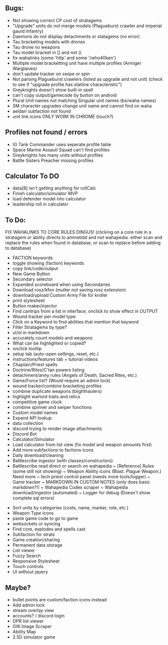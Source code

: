## Bugs:
- Not showing correct CP cost of stratagems
- "Upgrade" units do not merge models (Plagueburst crawler and imperial gaurd infantry)
- Daemons do not display detachments or statagems (no error)
- Tau bracketing models with drones
- Tau drone no weapons
- Tau model bracket in [] and not ()
- fix wahalinks (some 'http' and some '/who40ken')
- Multiple model bracketting unit have multiple profiles (Armiger Warglaives)
- don't update tracker on swipe or spin
- Not parsing Plagueburst crawlers (listed as upgrade and not unit) (check to see if "upgrade profile has statline characteristic")
- Greyknights doesn't show built-in spell
- can't copy output/gamecode by button on android
- Plural Unit names not matching Singular unit names (bs/waha names)
- SM character upgrades change unit name and cannot find on waha
- aeldari subfaction not found
- unit link icons ONLY WORK IN CHROME (touch?)


## Profiles not found / errors
- IG Tank Commander uses seperate profile table
- Space Marine Assautl Squad can't find profiles
- Greyknights has many units without profiles
- Battle Sisters Preacher missing profiles

## Calculator To DO

- data[8] isn't getting anything for rollCalc
- Finish calculator/simulator MVP
- load defender model into calculator
- leadership roll in calculator

## To Do:


FIX WAHALINKS TO CORE RULES DINGUS!
(clicking on a core rule in a stratagem or ability directs to animetidd and not wahapedia.
 either scan and replace the rules when found in database, or scan to replace before adding to database)

- FACTION keywords
- toggle showing (faction) keywords
- copy link/code/output
- New Game Button
- Secondary selector
- Expanded scoreboard when using Secondaries
- Download rosz/kfon (multer not saving rosz extension)
- download/upload Custom Army File for kroller
- print stylesheet
- Button maker/injector
- Find cantrips from a list in interface, onclick to show effect in OUTPUT
- Wound tracker per model type
- Click on a Keyword to find abilities that mention that keyword
- Filter Stratagems by type?
- ul/ol in markdown
- accurately count models and weapons
- What can be highlighted or copied?
- onclick tooltip
- setup tab (auto-open settings, reset, etc.)
- instructions/features tab + tutorial videos
- Chaplain/Priest spells
- Doctrine/Rites/C'tan powers listing
- detachment/army rules (Angels of Death, Sacred Rites, etc.)
- Game/Force list? (Would require an admin lock)
- wound tracker/combine bracketing profiles
- combine duplicate weapons (blighthaulers)
- highlight warlord traits and relics
- competitive game clock
- combine spinner and swiper functions
- Custom model names
- Expand API lookup
- data collection
- discord trying to render image attachments
- Discord Bot
- Calculator/Simulator
- Load calculator from list view (fix model and weapon amounts first)
- Add more subfactions to factions icons
- Daily download/cleaning
- Battlescribe ingestor (with classes/constructors)
- Battlescribe read direct or search on wahapedia
~ [Reference] Rules (some still not showing)
~ Weapon Ability icons (Blast. Plague Weapon.) Need more
~ tech priest control panel (needs more tools/logger)
~ Game tracker
~ MARKDOWN IN CUSTOM NOTES (only does basic markdown?!)
~ Wahapedia Codex scraper
~ Wahapedia download/ingestor (automated)
~ Logger for debug (Doesn't show complete sql errors)
* Sort units by categories (costs, name, marker, role, etc.)
* Weapon Type Icons
* paste game code to go to game
* websockets or syncing
* Find core, explodes and spells cast
* Subfaction for strats
* Game creation/sharing
* Permanent data storage
* List viewer
* Fuzzy Search
* Responsive Stylesheet
* Touch controls
* UI without jquery

## Maybe?
- bullet points are custom/faction icons instead
- Add admin lock
- stream overlay view
- accounts? / discord login
- OPR list viewer
- GW Image Scraper
- Ability Map
- 2.5D simulator game
